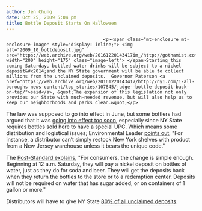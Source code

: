 ```yaml
---
author: Jen Chung
date: Oct 25, 2009 5:04 pm
title: Bottle Deposit Starts On Halloween
---
```


	
										<p><span class="mt-enclosure mt-enclosure-image" style="display: inline;"> <img alt="2009_10_bottdeposit.jpg" src="https://web.archive.org/web/20161220143417im_/http://gothamist.com/attachments/jen/2009_10_bottdeposit.jpg" width="200" height="175" class="image-left"> </span>Starting this coming Saturday, bottled water drinks will be subject to a nickel deposit&#x2014;and the NY State government will be able to collect millions from the unclaimed deposits.  Governor Paterson <a href="https://web.archive.org/web/20161220143417/http://ny1.com/1-all-boroughs-news-content/top_stories/107845/judge--bottle-deposit-back-on-tap/">said</a>, &quot;The expansion of this legislation not only provides our State with much-needed revenue, but will also help us to keep our neighborhoods and parks clean.&quot;</p>

<p>The law was supposed to go into effect in June, but some bottlers had argued that it was <a href="https://web.archive.org/web/20161220143417/http://www.timesunion.com/AspStories/story.asp?storyID=804526&amp;category=BUSINESS">going into effect too soon</a>, especially since NY State requires bottles sold here to have a special UPC. Which means some distribution and logistical issues; Environmental Leader <a href="https://web.archive.org/web/20161220143417/http://www.environmentalleader.com/2009/04/09/new-yorks-nickel-water-bottle-deposit-raises-ire-of-distributors-retailers/">points out</a>, &quot;For instance, a distributor can&#x2019;t simply restock New York shelves with product from a New Jersey warehouse unless it bears the unique code.&quot;</p>

<p>The <a href="https://web.archive.org/web/20161220143417/http://www.syracuse.com/news/index.ssf/2009/10/businesses_scramble_to_prepare.html">Post-Standard explains</a>, &quot;For consumers, the change is simple enough. Beginning at 12 a.m. Saturday, they will pay a nickel deposit on bottles of water, just as they do for soda and beer. They will get the deposits back when they return the bottles to the store or to a redemption center. Deposits will not be required on water that has sugar added, or on containers of 1 gallon or more.&quot;</p>

<p>Distributors will have to give NY State <a href="https://web.archive.org/web/20161220143417/http://www.nytimes.com/2009/10/24/nyregion/24bottle.html">80% of all unclaimed deposits</a>.  </p>					
										
									
				